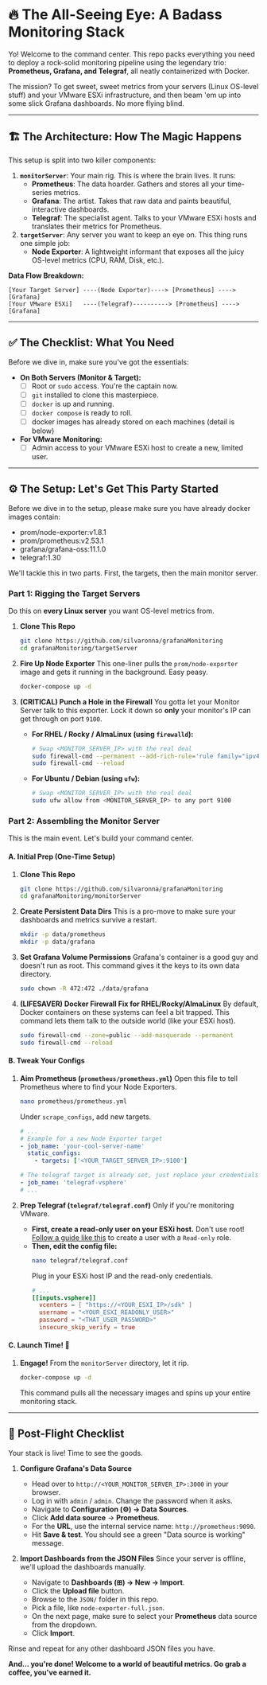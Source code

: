 # 🔥 The All-Seeing Eye: A Badass Monitoring Stack

Yo! Welcome to the command center. This repo packs everything you need to deploy a rock-solid monitoring pipeline using the legendary trio: **Prometheus, Grafana, and Telegraf**, all neatly containerized with Docker.

The mission? To get sweet, sweet metrics from your servers (Linux OS-level stuff) and your VMware ESXi infrastructure, and then beam 'em up into some slick Grafana dashboards. No more flying blind.

---

## 🏗️ The Architecture: How The Magic Happens

This setup is split into two killer components:

1.  **`monitorServer`**: Your main rig. This is where the brain lives. It runs:
    * **Prometheus**: The data hoarder. Gathers and stores all your time-series metrics.
    * **Grafana**: The artist. Takes that raw data and paints beautiful, interactive dashboards.
    * **Telegraf**: The specialist agent. Talks to your VMware ESXi hosts and translates their metrics for Prometheus.
2.  **`targetServer`**: Any server you want to keep an eye on. This thing runs one simple job:
    * **Node Exporter**: A lightweight informant that exposes all the juicy OS-level metrics (CPU, RAM, Disk, etc.).

**Data Flow Breakdown:**

```
[Your Target Server] ----(Node Exporter)----> [Prometheus] ----> [Grafana]
[Your VMware ESXi]   ----(Telegraf)----------> [Prometheus] ----> [Grafana]
```

---

## ✅ The Checklist: What You Need

Before we dive in, make sure you've got the essentials:

* **On Both Servers (Monitor & Target):**
    * [ ] Root or `sudo` access. You're the captain now.
    * [ ] `git` installed to clone this masterpiece.
    * [ ] `docker` is up and running.
    * [ ] `docker compose` is ready to roll.
    * [ ] docker images has already stored on each machines (detail is below)
* **For VMware Monitoring:**
    * [ ] Admin access to your VMware ESXi host to create a new, limited user.

---

## ⚙️ The Setup: Let's Get This Party Started

Before we dive in to the setup, please make sure you have already docker images contain:
- prom/node-exporter:v1.8.1
- prom/prometheus:v2.53.1
- grafana/grafana-oss:11.1.0
- telegraf:1.30

We'll tackle this in two parts. First, the targets, then the main monitor server.

### Part 1: Rigging the Target Servers

Do this on **every Linux server** you want OS-level metrics from.

1.  **Clone This Repo**
    ```bash
    git clone https://github.com/silvaronna/grafanaMonitoring
    cd grafanaMonitoring/targetServer
    ```

2.  **Fire Up Node Exporter**
    This one-liner pulls the `prom/node-exporter` image and gets it running in the background. Easy peasy.
    ```bash
    docker-compose up -d
    ```

3.  **(CRITICAL) Punch a Hole in the Firewall**
    You gotta let your Monitor Server talk to this exporter. Lock it down so **only** your monitor's IP can get through on port `9100`.

    * **For RHEL / Rocky / AlmaLinux (using `firewalld`):**
        ```bash
        # Swap <MONITOR_SERVER_IP> with the real deal
        sudo firewall-cmd --permanent --add-rich-rule='rule family="ipv4" source address="<MONITOR_SERVER_IP>" port protocol="tcp" port="9100" accept'
        sudo firewall-cmd --reload
        ```
    * **For Ubuntu / Debian (using `ufw`):**
        ```bash
        # Swap <MONITOR_SERVER_IP> with the real deal
        sudo ufw allow from <MONITOR_SERVER_IP> to any port 9100
        ```

### Part 2: Assembling the Monitor Server

This is the main event. Let's build your command center.

#### A. Initial Prep (One-Time Setup)

1.  **Clone This Repo**
    ```bash
    git clone https://github.com/silvaronna/grafanaMonitoring
    cd grafanaMonitoring/monitorServer
    ```

2.  **Create Persistent Data Dirs**
    This is a pro-move to make sure your dashboards and metrics survive a restart.
    ```bash
    mkdir -p data/prometheus
    mkdir -p data/grafana
    ```

3.  **Set Grafana Volume Permissions**
    Grafana's container is a good guy and doesn't run as root. This command gives it the keys to its own data directory.
    ```bash
    sudo chown -R 472:472 ./data/grafana
    ```

4.  **(LIFESAVER) Docker Firewall Fix for RHEL/Rocky/AlmaLinux**
    By default, Docker containers on these systems can feel a bit trapped. This command lets them talk to the outside world (like your ESXi host).
    ```bash
    sudo firewall-cmd --zone=public --add-masquerade --permanent
    sudo firewall-cmd --reload
    ```

#### B. Tweak Your Configs

1.  **Aim Prometheus (`prometheus/prometheus.yml`)**
    Open this file to tell Prometheus where to find your Node Exporters.
    ```bash
    nano prometheus/prometheus.yml
    ```
    Under `scrape_configs`, add new targets.
    ```yaml
    # ...
    # Example for a new Node Exporter target
    - job_name: 'your-cool-server-name'
      static_configs:
        - targets: ['<YOUR_TARGET_SERVER_IP>:9100']
    
    # The telegraf target is already set, just replace your credentials vmware vsphere.
    - job_name: 'telegraf-vsphere'
    # ...
    ```

2.  **Prep Telegraf (`telegraf/telegraf.conf`)**
    Only if you're monitoring VMware.
    * **First, create a read-only user on your ESXi host.** Don't use root! [Follow a guide like this](https://docs.vmware.com/en/VMware-vSphere/6.5/com.vmware.vsphere.security.doc/GUID-53D26342-322A-45A5-A473-65DA20422538.html) to create a user with a `Read-only` role.
    * **Then, edit the config file:**
        ```bash
        nano telegraf/telegraf.conf
        ```
        Plug in your ESXi host IP and the read-only credentials.
        ```conf
        # ...
        [[inputs.vsphere]]
          vcenters = [ "https://<YOUR_ESXI_IP>/sdk" ]
          username = "<YOUR_ESXI_READONLY_USER>"
          password = "<THAT_USER_PASSWORD>"
          insecure_skip_verify = true
        ```

#### C. Launch Time! 🚀

1.  **Engage!**
    From the `monitorServer` directory, let it rip.
    ```bash
    docker-compose up -d
    ```
    This command pulls all the necessary images and spins up your entire monitoring stack.

---

## 🚀 Post-Flight Checklist

Your stack is live! Time to see the goods.

1.  **Configure Grafana's Data Source**
    * Head over to `http://<YOUR_MONITOR_SERVER_IP>:3000` in your browser.
    * Log in with `admin` / `admin`. Change the password when it asks.
    * Navigate to **Configuration (⚙️) → Data Sources**.
    * Click **Add data source** → **Prometheus**.
    * For the **URL**, use the internal service name: `http://prometheus:9090`.
    * Hit **Save & test**. You should see a green "Data source is working" message.

2.  **Import Dashboards from the JSON Files**
    Since your server is offline, we'll upload the dashboards manually.
    * Navigate to **Dashboards (⊞) → New → Import**.
    * Click the **Upload file** button.
    * Browse to the `JSON/` folder in this repo.
    * Pick a file, like `node-exporter-full.json`.
    * On the next page, make sure to select your **Prometheus** data source from the dropdown.
    * Click **Import**.

Rinse and repeat for any other dashboard JSON files you have.

**And... you're done! Welcome to a world of beautiful metrics. Go grab a coffee, you've earned it.**

